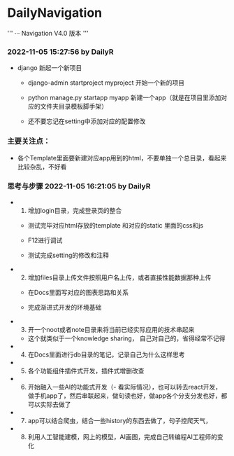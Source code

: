 # DailyNavigation

'''
··· Navigation V4.0 版本 
'''

### 2022-11-05 15:27:56 by DailyR

- django 新起一个新项目

	- django-admin startproject myproject 开始一个新的项目

	- python manage.py startapp myapp 新建一个app（就是在项目里添加对应的文件夹目录模板脚手架）

	- 还不要忘记在setting中添加对应的配置修改

### 主要关注点：

- 各个Template里面要新建对应app用到的html，不要单独一个总目录，看起来比较杂乱，不好看



### 思考与步骤  2022-11-05 16:21:05 by DailyR

- 1. 增加login目录，完成登录页的整合

	- 测试完毕对应html存放的template 和对应的static 里面的css和js

	- F12进行调试

	- 测试完成setting的修改和注释

- 2. 增加files目录上传文件按照用户名上传，或者直接性能数据那种上传

	- 在Docs里面写对应的图表思路和关系

	- 完成渐进式开发的环境基础
	
- 3. 开一个noot或者note目录来将当前已经实际应用的技术串起来

	- 这个就类似于一个knowledge sharing， 自己对自己的，省得经常不记得


- 4. 在Docs里面进行db目录的笔记，记录自己为什么这样思考

- 5. 各个功能组件插件式开发，插件式增删改查

- 6. 开始融入一些AI的功能式开发（- 看实际情况），也可以转去react开发，做手机app了，然后串联起来，做句读也好，做app各个分支分发也好，都可以实际去做了

- 7. app可以结合爬虫，结合一些history的东西去做了，句子控爬天气，

- 8. 利用人工智能建模，网上的模型，AI画图，完成自己转编程AI工程师的变化